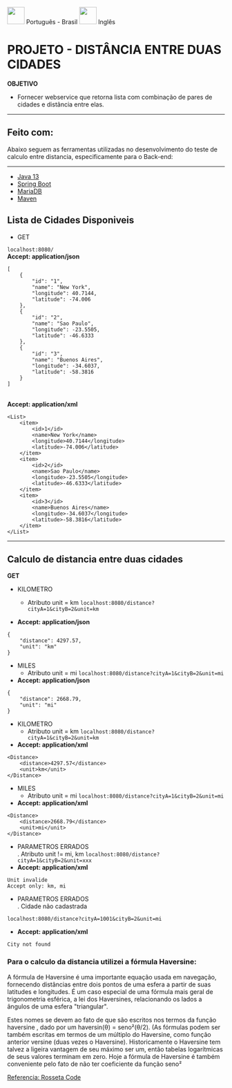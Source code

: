 [<img src="https://cdn.icon-icons.com/icons2/107/PNG/512/brazil_18295.png" width=40>](https://github.com/phelliperodrigues/testMaxiPago/blob/master/LEIAME.md) Português - Brasil
[<img src="https://download.seaicons.com/download/i86350/custom-icon-design/round-world-flags/custom-icon-design-round-world-flags-usa.ico" width=40>](https://github.com/phelliperodrigues/testMaxiPago/blob/master/README.md) Inglês



# PROJETO - DISTÂNCIA ENTRE DUAS CIDADES 
**OBJETIVO**
* Fornecer webservice que retorna lista com combinação de pares de cidades e distância entre elas.

---

## Feito com:
<p>
Abaixo seguem as ferramentas utilizadas no desenvolvimento do teste de calculo entre distancia, especificamente para o Back-end:

---

  - [Java 13](http://oracle.com/technetwork/java/13-relnote-issues-5460548.html)
  - [Spring Boot](https://spring.io/projects/spring-boot)
  - [MariaDB](https://mariadb.org/)
  - [Maven](https://maven.apache.org/)

## Lista de Cidades Disponiveis
* GET

```localhost:8080/```
 <br/>**Accept: application/json**
```
[
    {
        "id": "1",
        "name": "New York",
        "longitude": 40.7144,
        "latitude": -74.006
    },
    {
        "id": "2",
        "name": "Sao Paulo",
        "longitude": -23.5505,
        "latitude": -46.6333
    },
    {
        "id": "3",
        "name": "Buenos Aires",
        "longitude": -34.6037,
        "latitude": -58.3816
    }
]
```

 <br/>**Accept: application/xml**
```
<List>
    <item>
        <id>1</id>
        <name>New York</name>
        <longitude>40.7144</longitude>
        <latitude>-74.006</latitude>
    </item>
    <item>
        <id>2</id>
        <name>Sao Paulo</name>
        <longitude>-23.5505</longitude>
        <latitude>-46.6333</latitude>
    </item>
    <item>
        <id>3</id>
        <name>Buenos Aires</name>
        <longitude>-34.6037</longitude>
        <latitude>-58.3816</latitude>
    </item>
</List>
```

---
## Calculo de distancia entre duas cidades
**GET**
  
- KILOMETRO <br/> 
  
    - Atributo unit = km
```localhost:8080/distance?cityA=1&cityB=2&unit=km```
 - **Accept: application/json**
```
{
    "distance": 4297.57,
    "unit": "km"
}
```

  - MILES <br/>
    - Atributo unit = mi
```localhost:8080/distance?cityA=1&cityB=2&unit=mi```
 - **Accept: application/json**
```
{
    "distance": 2668.79,
    "unit": "mi"
}
```
- KILOMETRO <br/>
    - Atributo unit = km
```localhost:8080/distance?cityA=1&cityB=2&unit=km```
 - **Accept: application/xml**
```
<Distance>
    <distance>4297.57</distance>
    <unit>km</unit>
</Distance>
```

  - MILES <br/>
    - Atributo unit = mi
```localhost:8080/distance?cityA=1&cityB=2&unit=mi```
 - **Accept: application/xml**
```
<Distance>
    <distance>2668.79</distance>
    <unit>mi</unit>
</Distance>
```

  - PARAMETROS ERRADOS <br/>
. Atributo unit !=  mi, km
```localhost:8080/distance?cityA=1&cityB=2&unit=xxx```
 - **Accept: application/xml**
```
Unit invalide
Accept only: km, mi
```

  - PARAMETROS ERRADOS <br/>
    . Cidade não cadastrada

```localhost:8080/distance?cityA=1001&cityB=2&unit=mi```
 - **Accept: application/xml**
```
City not found
```
### Para o calculo da distancia utilizei a fórmula Haversine:

A fórmula de Haversine é uma importante equação usada em navegação, fornecendo distâncias entre dois pontos de uma esfera a partir de suas latitudes e longitudes. É um caso especial de uma fórmula mais geral de trigonometria esférica, a lei dos Haversines, relacionando os lados a ângulos de uma esfera "triangular".

Estes nomes se devem ao fato de que são escritos nos termos da função haversine , dado por um haversin(θ) = seno²(θ/2). (As fórmulas podem ser também escritas em termos de um múltiplo do Haversine, como função anterior versine (duas vezes o Haversine). Historicamente o Haversine tem talvez a ligeira vantagem de seu máximo ser um, então tabelas logarítmicas de seus valores terminam em zero. Hoje a fórmula de Haversine é também conveniente pelo fato de não ter coeficiente da função seno²


[Referencia: Rosseta Code](https://rosettacode.org/wiki/Haversine_formula#Java)
